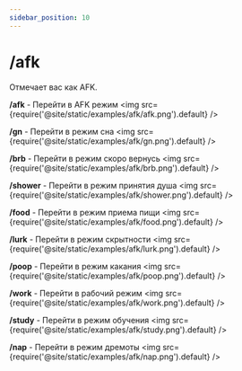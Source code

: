 ```yaml
---
sidebar_position: 10
---
```


# /afk

Отмечает вас как AFK.

**/afk** - Перейти в AFK режим
<img src={require('@site/static/examples/afk/afk.png').default} />

**/gn** - Перейти в режим сна
<img src={require('@site/static/examples/afk/gn.png').default} />

**/brb** - Перейти в режим скоро вернусь
<img src={require('@site/static/examples/afk/brb.png').default} />

**/shower** - Перейти в режим принятия душа
<img src={require('@site/static/examples/afk/shower.png').default} />

**/food** - Перейти в режим приема пищи
<img src={require('@site/static/examples/afk/food.png').default} />

**/lurk** - Перейти в режим скрытности
<img src={require('@site/static/examples/afk/lurk.png').default} />

**/poop** - Перейти в режим какания
<img src={require('@site/static/examples/afk/poop.png').default} />

**/work** - Перейти в рабочий режим
<img src={require('@site/static/examples/afk/work.png').default} />

**/study** - Перейти в режим обучения
<img src={require('@site/static/examples/afk/study.png').default} />

**/nap** - Перейти в режим дремоты
<img src={require('@site/static/examples/afk/nap.png').default} />
